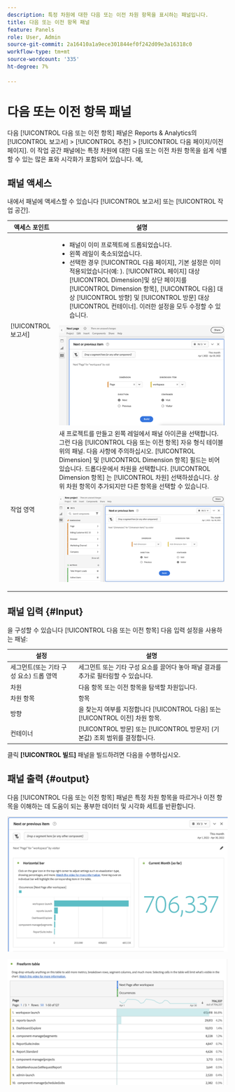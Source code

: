 ```yaml
---
description: 특정 차원에 대한 다음 또는 이전 차원 항목을 표시하는 패널입니다.
title: 다음 또는 이전 항목 패널
feature: Panels
role: User, Admin
source-git-commit: 2a16410a1a9ece301844ef0f242d09e3a16318c0
workflow-type: tm+mt
source-wordcount: '335'
ht-degree: 7%

---
```



# 다음 또는 이전 항목 패널

다음 [!UICONTROL 다음 또는 이전 항목] 패널은 Reports &amp; Analytics의 [!UICONTROL 보고서] > [!UICONTROL 추천] > [!UICONTROL 다음 페이지/이전 페이지]. 이 작업 공간 패널에는 특정 차원에 대한 다음 또는 이전 차원 항목을 쉽게 식별할 수 있는 많은 표와 시각화가 포함되어 있습니다. 예,

## 패널 액세스

내에서 패널에 액세스할 수 있습니다 [!UICONTROL 보고서] 또는 [!UICONTROL 작업 공간].

| 액세스 포인트 | 설명 |
| --- | --- |
| [!UICONTROL 보고서] | <ul><li>패널이 이미 프로젝트에 드롭되었습니다.</li><li>왼쪽 레일이 축소되었습니다.</li><li>선택한 경우 [!UICONTROL 다음 페이지], 기본 설정은 이미 적용되었습니다(예: ). [!UICONTROL 페이지] 대상 [!UICONTROL Dimension]및 상단 페이지를 [!UICONTROL Dimension 항목], [!UICONTROL 다음] 대상 [!UICONTROL 방향] 및 [!UICONTROL 방문] 대상 [!UICONTROL 컨테이너]. 이러한 설정을 모두 수정할 수 있습니다.</li></ul>![다음/이전 패널](assets/next-previous.png) |
| 작업 영역 | 새 프로젝트를 만들고 왼쪽 레일에서 패널 아이콘을 선택합니다. 그런 다음 [!UICONTROL 다음 또는 이전 항목] 자유 형식 테이블 위의 패널. 다음 사항에 주의하십시오. [!UICONTROL Dimension] 및 [!UICONTROL Dimension 항목] 필드는 비어 있습니다. 드롭다운에서 차원을 선택합니다. [!UICONTROL Dimension 항목] 는 [!UICONTROL 차원] 선택하셨습니다. 상위 차원 항목이 추가되지만 다른 항목을 선택할 수 있습니다.<p>![다음/이전 패널](assets/next-previous2.png) |

## 패널 입력 {#Input}

을 구성할 수 있습니다 [!UICONTROL 다음 또는 이전 항목] 다음 입력 설정을 사용하는 패널:

| 설정 | 설명 |
| --- | --- |
| 세그먼트(또는 기타 구성 요소) 드롭 영역 | 세그먼트 또는 기타 구성 요소를 끌어다 놓아 패널 결과를 추가로 필터링할 수 있습니다. |
| 차원 | 다음 항목 또는 이전 항목을 탐색할 차원입니다. |
| 차원 항목 | 항목 |
| 방향 | 을 찾는지 여부를 지정합니다 [!UICONTROL 다음] 또는 [!UICONTROL 이전] 차원 항목. |
| 컨테이너 | [!UICONTROL 방문] 또는 [!UICONTROL 방문자] (기본값) 조회 범위를 결정합니다. |

클릭 **[!UICONTROL 빌드]** 패널을 빌드하려면 다음을 수행하십시오.

## 패널 출력 {#output}

다음 [!UICONTROL 다음 또는 이전 항목] 패널은 특정 차원 항목을 따르거나 이전 항목을 이해하는 데 도움이 되는 풍부한 데이터 및 시각화 세트를 반환합니다.

![다음/이전 패널 출력](assets/next-previous-output.png)

![다음/이전 패널 출력](assets/next-previous-output2.png)

